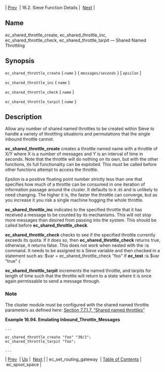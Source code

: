 | [Prev](sieve.ref.ec_set_routing_gateway)  | 16.2. Sieve Function Details |  [Next](sieve.ref.ec_spool_space) |

<a name="sieve.ref.ec_shared_throttle"></a>
## Name

ec_shared_throttle_create, ec_shared_throttle_inc, ec_shared_throttle_check, ec_shared_throttle_tarpit — Shared Named Throttling

## Synopsis

`ec_shared_throttle_create` { *`name`* } { *`messages/seconds`* } [ *`epsilon`* ]

`ec_shared_throttle_inc` { *`name`* }

`ec_shared_throttle_check` { *`name`* }

`ec_shared_throttle_tarpit` { *`name`* }

<a name="idp30563808"></a>
## Description

Allow any number of shared named throttles to be created within Sieve to handle a variety of throttling situations and permutations that the single inbound throttle cannot.

**ec_shared_throttle_create** creates a throttle named name with a throttle of X/Y where X is a number of messages and Y is an interval of time in seconds. Note that the throttle will do nothing on its own, but with the other functions, its full functionality can be exploited. This must be called before other functions attempt to access the throttle.

Epsilon is a positive floating point number strictly less than one that specifies how much of a throttle can be consumed in one iteration of information passage around the cluster. It defaults to `0.95` and is unlikely to need changing. The higher it is, the faster the throttle can converge, but as you increase it you risk a single machine hogging the whole throttle.

**ec_shared_throttle_inc** indicates to the specified throttle that it has received a message to be counted by its mechanisms. This will not stop more messages than desired from passing into the system. This should be called before **ec_shared_throttle_check**.

**ec_shared_throttle_check** checks to see if the specified throttle currently exceeds its quota. If it does so, then **ec_shared_throttle_check** returns true, otherwise, it returns false. This does not work when nested with the :is command. It needs to be assigned to a Sieve variable and then checked in a statement such as: $var = ec_shared_throttle_check "foo" if **ec_test** :is $var "true" {

**ec_shared_throttle_tarpit** increments the named throttle, and tarpits for length of time such that the throttle will return to a state where it is once again permissable to send a message through.

### Note

The cluster module must be configured with the shared named throttle parameters as defined here: [Section 7.7.1.7, “Shared named throttles”](cluster.config.replication#cluster.replication.named_throttles "7.7.1.7. Shared named throttles")

<a name="example.ec_shared_throttle-tarpit"></a>

**Example 16.94. Emulating Inbound_Throttle_Messages**

```
...

ec_shared_throttle_create "foo" "30/1";
ec_shared_throttle_tarpit "foo";

...
```

| [Prev](sieve.ref.ec_set_routing_gateway)  | [Up](sieve.ref.files) |  [Next](sieve.ref.ec_spool_space) |
| ec_set_routing_gateway  | [Table of Contents](index) |  ec_spool_space |
